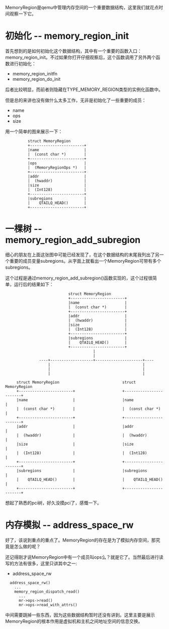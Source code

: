 MemoryRegion是qemu中管理内存空间的一个重要数据结构，这里我们就花点时间观察一下它。

# 初始化 -- memory_region_init

首先想到的是如何初始化这个数据结构，其中有一个重要的函数入口：memory_region_init。不过如果你打开仔细观察后，这个函数调用了另外两个函数进行初始化：

  * memory_region_initfn
  * memory_region_do_init

后者比较明显，而前者则隐藏在TYPE_MEMORY_REGION类型的实例化函数中。

但是总的来讲也没有做什么太多工作，无非是初始化了一些重要的成员：

  * name
  * ops
  * size

用一个简单的图来展示一下：

```
          struct MemoryRegion
          +------------------------+
          |name                    |
          |  (const char *)        |
          +------------------------+
          |ops                     |
          |  (MemoryRegionOps *)   |
          +------------------------+
          |addr                    |
          |  (hwaddr)              |
          |size                    |
          |  (Int128)              |
          +------------------------+
          |subregions              |
          |    QTAILQ_HEAD()       |
          +------------------------+
```

# 一棵树 -- memory_region_add_subregion

细心的朋友在上面这张图中可能已经发现了，在这个数据结构的末尾我列出了另一个重要的成员变量subregions。从字面上就看出一个MemoryRegion可带有多个subregions。

这个过程是通过memory_region_add_subregion()函数实现的，这个过程很简单，运行后的结果如下：

```
                            struct MemoryRegion
                            +------------------------+                                         
                            |name                    |                                         
                            |  (const char *)        |                                         
                            +------------------------+                                         
                            |addr                    |                                         
                            |  (hwaddr)              |                                         
                            |size                    |                                         
                            |  (Int128)              |                                         
                            +------------------------+                                         
                            |subregions              |                                         
                            |    QTAILQ_HEAD()       |                                         
                            +------------------------+                                         
                                       |
                                       |
               ----+-------------------+---------------------+----
                   |                                         |
                   |                                         |
                   |                                         |

     struct MemoryRegion                            struct MemoryRegion
     +------------------------+                     +------------------------+
     |name                    |                     |name                    |
     |  (const char *)        |                     |  (const char *)        |
     +------------------------+                     +------------------------+
     |addr                    |                     |addr                    |
     |  (hwaddr)              |                     |  (hwaddr)              |
     |size                    |                     |size                    |
     |  (Int128)              |                     |  (Int128)              |
     +------------------------+                     +------------------------+
     |subregions              |                     |subregions              |
     |    QTAILQ_HEAD()       |                     |    QTAILQ_HEAD()       |
     +------------------------+                     +------------------------+
```

想起了熟悉的pci树，好久没摸pci了，感慨一下。

# 内存模拟 -- address_space_rw

好了，该说到重点的重点了。MemoryRegion的存在是为了模拟内存空间，那究竟是怎么做的呢？

还记得刚才说MemoryRegion中有一个成员叫ops么？就是它了。当然最后进行读写的方法有很多，这里只讲其中之一:

  * address_space_rw

```
  address_space_rw()
    ...
    memory_region_dispatch_read()
      ...
      mr->ops->read()
      mr->ops->read_with_attrs()
```

中间需要跳掉一些东西，因为这些数据结构暂时还没有讲到。这里主要是展示MemoryRegion的根本作用是虚拟机和主机之间地址空间的信息交换。
